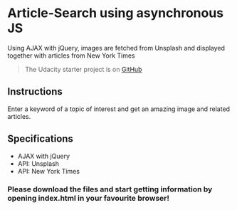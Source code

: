 # Article-Search using asynchronous JS
Using AJAX with jQuery, images are fetched from Unsplash and displayed together with articles from New York Times
> The Udacity starter project is on [GitHub](https://github.com/udacity/course-ajax)

## Instructions
Enter a keyword of a topic of interest and get an amazing image and related articles.

## Specifications
- AJAX with jQuery
- API: Unsplash
- API: New York Times

### Please download the files and start getting information by opening index.html in your favourite browser!

